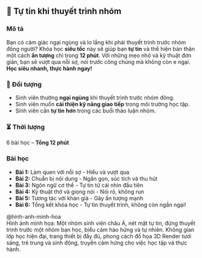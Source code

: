 ## 📌 Tự tin khi thuyết trình nhóm

### Mô tả  
Bạn có cảm giác ngại ngùng và lo lắng khi phải thuyết trình trước nhóm đông người? Khóa học **siêu tốc** này sẽ giúp bạn **tự tin** và thể hiện bản thân một cách **ấn tượng** chỉ trong **12 phút**. Với những mẹo nhỏ và kỹ thuật đơn giản, bạn sẽ vượt qua nỗi sợ, nói trước công chúng mà không còn e ngại. **Học siêu nhanh, thực hành ngay!**

### 🎯 Đối tượng  
- Sinh viên thường **ngại ngùng** khi thuyết trình trước nhóm đông.  
- Sinh viên muốn **cải thiện kỹ năng giao tiếp** trong môi trường học tập.  
- Sinh viên cần **tự tin hơn** trong các buổi thảo luận nhóm.  

### ⏳ Thời lượng  
6 bài học – **Tổng 12 phút**

### Bài học  
- **Bài 1:** Làm quen với nỗi sợ - Hiểu và vượt qua  
- **Bài 2:** Chuẩn bị nội dung - Ngắn gọn, súc tích và thu hút  
- **Bài 3:** Ngôn ngữ cơ thể - Tự tin từ cái nhìn đầu tiên  
- **Bài 4:** Kỹ thuật thở và giọng nói - Nói rõ, không run  
- **Bài 5:** Tương tác với khán giả - Gây ấn tượng mạnh  
- **Bài 6:** Tổng kết khóa học - Tự tin thuyết trình, không còn ngần ngại!  

@hinh-anh-minh-hoa  
Hình ảnh minh họa: Một nhóm sinh viên châu Á, nét mặt tự tin, đứng thuyết trình trước một nhóm bạn học, biểu cảm hào hứng và tự nhiên. Không gian lớp học hiện đại, trang thiết bị đầy đủ, phong cách đồ họa 3D Render tươi sáng, trẻ trung và sinh động, truyền cảm hứng cho việc học tập và thực hành.